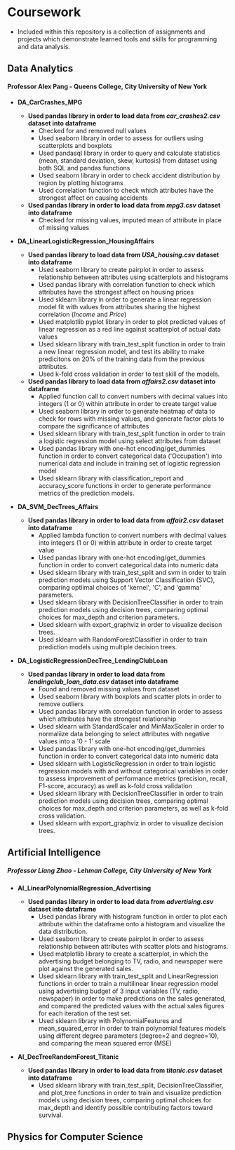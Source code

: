 # Coursework

- Included within this repository is a collection of assignments and projects which demonstrate learned tools and skills for programming and data analysis. 

## Data Analytics 
#### Professor Alex Pang - Queens College, City University of New York
- **DA_CarCrashes_MPG**
  - **Used pandas library in order to load data from *car_crashes2.csv* dataset into dataframe**
    - Checked for and removed null values
    - Used seaborn library in order to assess for outliers using scatterplots and boxplots
    - Used pandasql library in order to query and calculate statistics (mean, standard deviation, skew, kurtosis) from dataset using both SQL and pandas functions
    - Used seaborn library in order to check accident distribution by region by plotting histograms
    - Used correlation function to check which attributes have the strongest affect on causing accidents
  - **Used pandas library in order to load data from *mpg3.csv* dataset into dataframe**
    - Checked for missing values, imputed mean of attribute in place of missing values

- **DA_LinearLogisticRegression_HousingAffairs**
  - **Used pandas library to load data from *USA_housing.csv* dataset into dataframe**
    - Used seaborn library to create pairplot in order to assess relationship between attributes using scatterplots and histograms
    - Used pandas library with correlation function to check which attributes have the strongest affect on housing prices
    - Used sklearn library in order to generate a linear regression model fit with values from attributes sharing the highest correlation (*Income* and *Price*)
    - Used matplotlib pyplot library in order to plot predicted values of linear regression as a red line against scatterplot of actual data values
    - Used sklearn library with train_test_split function in order to train a new linear regression model, and test its ability to make predicitons on 20% of the training data from the previous attributes.
    - Used k-fold cross validation in order to test skill of the models.
  - **Used pandas library to load data from *affairs2.csv* dataset into dataframe**
    - Applied function call to convert numbers with decimal values into integers (1 or 0) within attribute in order to create target value
    - Used seaborn library in order to generate heatmap of data to check for rows with missing values, and generate factor plots to compare the significance of attributes
    - Used sklearn library with train_test_split function in order to train a logistic regression model using select attributes from dataset
    - Used pandas library with one-hot encoding/get_dummies function in order to convert categorical data ('Occupation') into numerical data and include in training set of logistic regression model
    - Used sklearn library with classification_report and accuracy_score functions in order to generate performance metrics of the prediction models.

- **DA_SVM_DecTrees_Affairs**
  - **Used pandas library in order to load data from *affair2.csv* dataset into dataframe**
    - Applied lambda function to convert numbers with decimal values into integers (1 or 0) within attribute in order to create target value
    - Used pandas library with one-hot encoding/get_dummies function in order to convert categorical data into numeric data
    - Used sklearn library with train_test_split and svm in order to train prediction models using Support Vector Classification (SVC), comparing optiimal choices of 'kernel', 'C', and 'gamma' parameters.
    - Used sklearn library with DecisionTreeClassifier in order to train prediction models using decision trees, comparing optimal choices for max_depth and criterion parameters. 
    - Used sklearn with export_graphviz in order to visualize decison trees.
    - Used sklearn with RandomForestClassifier in order to train prediction models using multiple decision trees.
  
- **DA_LogisticRegressionDecTree_LendingClubLoan**
  - **Used pandas library in order to load data from *lendingclub_loan_data.csv* dataset into dataframe**
    - Found and removed missing values from dataset
    - Used seaborn library with boxplots and scatter plots in order to remove outliers
    - Used pandas library with correlation function in order to assess which attributes have the strongest relationship
    - Used sklearn with StandardScaler and MinMaxScaler in order to normaliize data belonging to select attributes with negative values into a '0 - 1' scale
    - Used pandas library with one-hot encoding/get_dummies function in order to convert categorical data into numeric data
    - Used sklearn with LogisticRegression in order to train logistic regression models with and without categorical variables in order to assess improvement of performance metrics (precision, recall, F1-score, accuracy) as well as k-fold cross validation
    - Used sklearn library with DecisionTreeClassifier in order to train prediction models using decision trees, comparing optimal choices for max_depth and criterion parameters, as well as k-fold cross validation.
    - Used sklearn with export_graphviz in order to visualize decision trees. 


## Artificial Intelligence
##### Professor Liang Zhao - Lehman College, City University of New York
- **AI_LinearPolynomialRegression_Advertising**
  - **Used pandas library in order to load data from *advertising.csv* dataset into dataframe**
    - Used pandas library with histogram function in order to plot each attribute within the dataframe onto a histogram and visualize the data distribution.
    - Used seaborn library to create pairplot in order to assess relationship between attributes with scatter plots and histograms.
    - Used matplotlib library to create a scatterplot, in which the advertising budget belonging to TV, radio, and newspaper were plot against the generated sales.
    - Used sklearn library with train_test_split and LinearRegression functions in order to train a multilinear linear regression model using advertising budget of 3 input variables (TV, radio, newspaper) in order to make predictions on the sales generated, and compared the predicted values with the actual sales figures for each iteration of the test set.
    - Used sklearn library with PolynomialFeatures and mean_squared_error in order to train polynomial features models using different degree parameters (degree=2 and degree=10), and comparing the mean squared error (MSE)

- **AI_DecTreeRandomForest_Titanic**
  - **Used pandas library in order to load data from *titanic.csv* dataset into dataframe** 
    - Used sklearn library with train_test_split, DecisionTreeClassifier, and plot_tree functions in order to train and visualize prediction models using decision trees, comparing optimal choices for max_depth and identify possible contributing factors toward survival. 
     
## Physics for Computer Science
